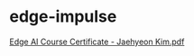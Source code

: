 # edge-impulse

[Edge AI Course Certificate - Jaehyeon Kim.pdf](https://github.com/user-attachments/files/21451318/Edge.AI.Course.Certificate.-.Jaehyeon.Kim.pdf)

